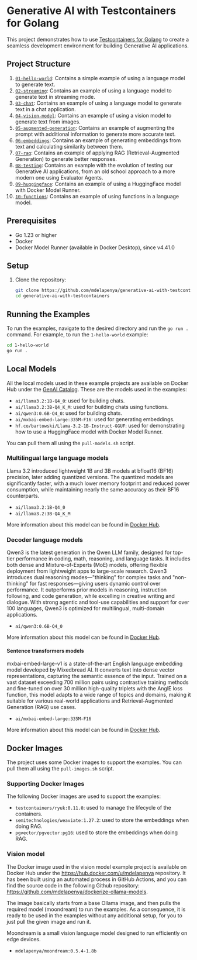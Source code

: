 # Generative AI with Testcontainers for Golang

This project demonstrates how to use [Testcontainers for Golang](https://github.com/testcontainers/testcontainers-go) to create a seamless development environment for building Generative AI applications.

## Project Structure

1. [`01-hello-world`](./01-hello-world): Contains a simple example of using a language model to generate text.
1. [`02-streaming`](./02-streaming): Contains an example of using a language model to generate text in streaming mode.
1. [`03-chat`](./03-chat): Contains an example of using a language model to generate text in a chat application.
1. [`04-vision-model`](./04-vision-model): Contains an example of using a vision model to generate text from images.
1. [`05-augmented-generation`](./05-augmented-generation): Contains an example of augmenting the prompt with additional information to generate more accurate text.
1. [`06-embeddings`](./06-embeddings): Contains an example of generating embeddings from text and calculating similarity between them.
1. [`07-rag`](./07-rag): Contains an example of applying RAG (Retrieval-Augmented Generation) to generate better responses.
1. [`08-testing`](./08-testing): Contains an example with the evolution of testing our Generative AI applications, from an old school approach to a more modern one using Evaluator Agents.
1. [`09-huggingface`](./09-huggingface): Contains an example of using a HuggingFace model with Docker Model Runner.
1. [`10-functions`](./10-functions): Contains an example of using functions in a language model.

## Prerequisites

- Go 1.23 or higher
- Docker
- Docker Model Runner (available in Docker Desktop), since v4.41.0

## Setup

1. Clone the repository:
    ```sh
    git clone https://github.com/mdelapenya/generative-ai-with-testcontainers.git
    cd generative-ai-with-testcontainers
    ```

## Running the Examples

To run the examples, navigate to the desired directory and run the `go run .` command. For example, to run the `1-hello-world` example:

```sh
cd 1-hello-world
go run .
```

## Local Models

All the local models used in these example projects are available on Docker Hub under the [GenAI Catalog](https://hub.docker.com/catalogs/gen-ai). These are the models used in the examples:

- `ai/llama3.2:1B-Q4_0`: used for building chats.
- `ai/llama3.2:3B-Q4_K_M`: used for building chats using functions.
- `ai/qwen3:0.6B-Q4_0`: used for building chats.
- `ai/mxbai-embed-large:335M-F16`: used for generating embeddings.
- `hf.co/bartowski/Llama-3.2-1B-Instruct-GGUF`: used for demonstrating how to use a HuggingFace model with Docker Model Runner.

You can pull them all using the `pull-models.sh` script.

### Multilingual large language models

Llama 3.2 introduced lightweight 1B and 3B models at bfloat16 (BF16) precision, later adding quantized versions. The quantized models are significantly faster, with a much lower memory footprint and reduced power consumption, while maintaining nearly the same accuracy as their BF16 counterparts.

- `ai/llama3.2:1B-Q4_0`
- `ai/llama3.2:3B-Q4_K_M`

More information about this model can be found in [Docker Hub](https://hub.docker.com/r/ai/llama3.2).

### Decoder language models

Qwen3 is the latest generation in the Qwen LLM family, designed for top-tier performance in coding, math, reasoning, and language tasks. It includes both dense and Mixture-of-Experts (MoE) models, offering flexible deployment from lightweight apps to large-scale research. Qwen3 introduces dual reasoning modes—"thinking" for complex tasks and "non-thinking" for fast responses—giving users dynamic control over performance. It outperforms prior models in reasoning, instruction following, and code generation, while excelling in creative writing and dialogue. With strong agentic and tool-use capabilities and support for over 100 languages, Qwen3 is optimized for multilingual, multi-domain applications.

- `ai/qwen3:0.6B-Q4_0`

More information about this model can be found in [Docker Hub](https://hub.docker.com/r/ai/qwen3).

#### Sentence transformers models

mxbai-embed-large-v1 is a state-of-the-art English language embedding model developed by Mixedbread AI. It converts text into dense vector representations, capturing the semantic essence of the input. Trained on a vast dataset exceeding 700 million pairs using contrastive training methods and fine-tuned on over 30 million high-quality triplets with the AnglE loss function, this model adapts to a wide range of topics and domains, making it suitable for various real-world applications and Retrieval-Augmented Generation (RAG) use cases.

- `ai/mxbai-embed-large:335M-F16`

More information about this model can be found in [Docker Hub](https://hub.docker.com/r/ai/mxbai-embed-large).

## Docker Images

The project uses some Docker images to support the examples. You can pull them all using the `pull-images.sh` script.

### Supporting Docker Images

The following Docker images are used to support the examples:

- `testcontainers/ryuk:0.11.0`: used to manage the lifecycle of the containers.
- `semitechnologies/weaviate:1.27.2`: used to store the embeddings when doing RAG.
- `pgvector/pgvector:pg16`: used to store the embeddings when doing RAG.

### Vision model

The Docker image used in the vision model example project is available on Docker Hub under the https://hub.docker.com/u/mdelapenya repository. It has been built using an automated process in GitHub Actions, and you can find the source code in the following Github repository: https://github.com/mdelapenya/dockerize-ollama-models.

The image basically starts from a base Ollama image, and then pulls the required model (moondream) to run the examples. As a consequence, it is ready to be used in the examples without any additional setup, for you to just pull the given image and run it.

Moondream is a small vision language model designed to run efficiently on edge devices. 

- `mdelapenya/moondream:0.5.4-1.8b`
